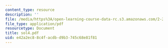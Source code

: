 ```yaml
---
content_type: resource
description: ''
file: /media/https%3A/open-learning-course-data-rc.s3.amazonaws.com/2-23-hydrofoils-and-propellers-spring-2007/e42a2ec88c4facdbd9b3745c68e81f81_sol4.pdf
file_type: application/pdf
resourcetype: Document
title: sol4.pdf
uid: e42a2ec8-8c4f-acdb-d9b3-745c68e81f81
---
```

